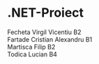 # .NET-Proiect
Fecheta Virgil Vicentiu B2 <br>
Fartade Cristian Alexandru B1 <br>
Martisca Filip B2 <br>
Todica Lucian B4 <br>
